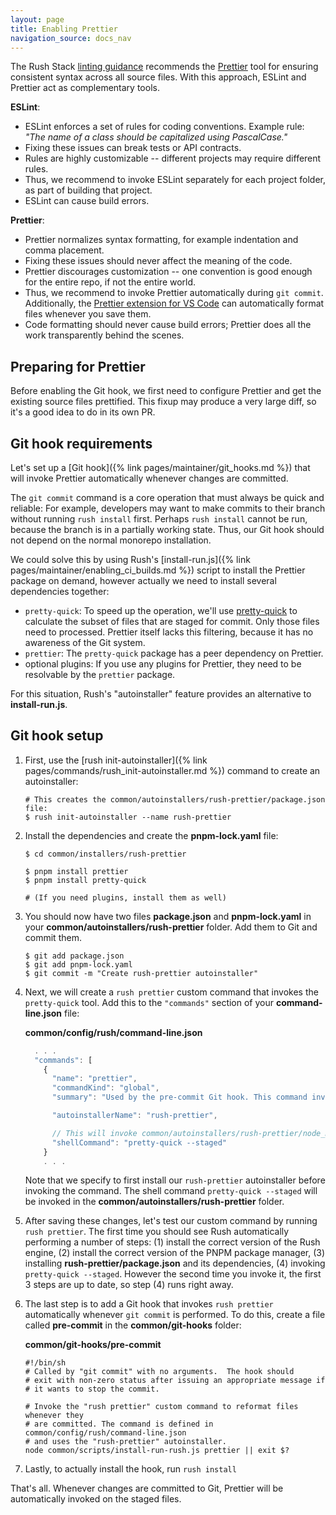 ```yaml
---
layout: page
title: Enabling Prettier
navigation_source: docs_nav
---
```


The Rush Stack [linting guidance](https://rushstack.io/pages/heft_tasks/eslint/) recommends the
[Prettier](https://prettier.io/) tool for ensuring consistent syntax across all source files.  With this
approach, ESLint and Prettier act as complementary tools.

**ESLint**:
- ESLint enforces a set of rules for coding conventions.  Example rule: _"The name of a class should be capitalized using PascalCase."_
- Fixing these issues can break tests or API contracts.
- Rules are highly customizable -- different projects may require different rules.
- Thus, we recommend to invoke ESLint separately for each project folder, as part of building that project.
- ESLint can cause build errors.

**Prettier**:
- Prettier normalizes syntax formatting, for example indentation and comma placement.
- Fixing these issues should never affect the meaning of the code.
- Prettier discourages customization -- one convention is good enough for the entire repo, if not the entire world.
- Thus, we recommend to invoke Prettier automatically during `git commit`.  Additionally, the [Prettier extension for VS Code](https://marketplace.visualstudio.com/items?itemName=esbenp.prettier-vscode) can automatically format files whenever you save them.
- Code formatting should never cause build errors; Prettier does all the work transparently behind the scenes.


## Preparing for Prettier

Before enabling the Git hook, we first need to configure Prettier and get the existing source files prettified.
This fixup may produce a very large diff, so it's a good idea to do in its own PR.





## Git hook requirements

Let's set up a [Git hook]({% link pages/maintainer/git_hooks.md %}) that will invoke Prettier automatically
whenever changes are committed.

The `git commit` command is a core operation that must always be quick and reliable:  For example, developers may
want to make commits to their branch without running `rush install` first.  Perhaps `rush install` cannot be run,
because the branch is in a partially working state.  Thus, our Git hook should not depend on the normal monorepo
installation.

We could solve this by using Rush's [install-run.js]({% link pages/maintainer/enabling_ci_builds.md %}) script
to install the Prettier package on demand, however actually we need to install several dependencies together:

- `pretty-quick`: To speed up the operation, we'll use [pretty-quick](https://www.npmjs.com/package/pretty-quick)
  to calculate the subset of files that are staged for commit.  Only those files need to processed.
  Prettier itself lacks this filtering, because it has no awareness of the Git system.
- `prettier`: The `pretty-quick` package has a peer dependency on Prettier.
- optional plugins:  If you use any plugins for Prettier, they need to be resolvable by the `prettier` package.

For this situation, Rush's "autoinstaller" feature provides an alternative to **install-run.js**.


## Git hook setup

1. First, use the [rush init-autoinstaller]({% link pages/commands/rush_init-autoinstaller.md %}) command to
    create an autoinstaller:

    ```shell
    # This creates the common/autoinstallers/rush-prettier/package.json file:
    $ rush init-autoinstaller --name rush-prettier
    ```

2. Install the dependencies and create the **pnpm-lock.yaml** file:

    ````shell
    $ cd common/installers/rush-prettier

    $ pnpm install prettier
    $ pnpm install pretty-quick

    # (If you need plugins, install them as well)
    ````

3. You should now have two files **package.json** and **pnpm-lock.yaml** in your
    **common/autoinstallers/rush-prettier** folder.  Add them to Git and commit them.

    ````shell
    $ git add package.json
    $ git add pnpm-lock.yaml
    $ git commit -m "Create rush-prettier autoinstaller"
    ````

4. Next, we will create a `rush prettier` custom command that invokes the `pretty-quick` tool.
   Add this to the `"commands"` section of your **command-line.json** file:

    **common/config/rush/command-line.json**
    ```js
      . . .
      "commands": [
        {
          "name": "prettier",
          "commandKind": "global",
          "summary": "Used by the pre-commit Git hook. This command invokes Prettier to reformat staged changes.",

          "autoinstallerName": "rush-prettier",

          // This will invoke common/autoinstallers/rush-prettier/node_modules/.bin/pretty-quick
          "shellCommand": "pretty-quick --staged"
        }
        . . .
    ```

    Note that we specify to first install our `rush-prettier` autoinstaller before invoking the command.
    The shell command `pretty-quick --staged` will be invoked in the **common/autoinstallers/rush-prettier**
    folder.

5. After saving these changes, let's test our custom command by running `rush prettier`.  The first time you should
    see Rush automatically performing a number of steps:  (1) install the correct version of the Rush engine,
    (2) install the correct version of the PNPM package manager, (3) installing **rush-prettier/package.json**
    and its dependencies, (4) invoking `pretty-quick --staged`.  However the second time you invoke it, the first
    3 steps are up to date, so step (4) runs right away.

6. The last step is to add a Git hook that invokes `rush prettier` automatically whenever `git commit` is performed.
    To do this, create a file called **pre-commit** in the **common/git-hooks** folder:

    **common/git-hooks/pre-commit**
    ```
    #!/bin/sh
    # Called by "git commit" with no arguments.  The hook should
    # exit with non-zero status after issuing an appropriate message if
    # it wants to stop the commit.

    # Invoke the "rush prettier" custom command to reformat files whenever they
    # are committed. The command is defined in common/config/rush/command-line.json
    # and uses the "rush-prettier" autoinstaller.
    node common/scripts/install-run-rush.js prettier || exit $?
    ```

7. Lastly, to actually install the hook, run `rush install`

That's all.  Whenever changes are committed to Git, Prettier will be automatically invoked on the staged files.

